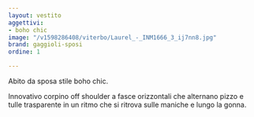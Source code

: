 ```yaml
---
layout: vestito
aggettivi:
- boho chic
image: "/v1598286408/viterbo/Laurel_-_INM1666_3_ij7nn8.jpg"
brand: gaggioli-sposi
ordine: 1

---
```

Abito da sposa stile boho chic.

Innovativo corpino off shoulder a fasce orizzontali che alternano pizzo e tulle trasparente in un ritmo che si ritrova sulle maniche e lungo la gonna.